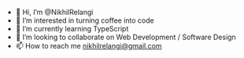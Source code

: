 - 👋 Hi, I’m @NikhilRelangi
- 👀 I’m interested in turning coffee into code
- 🌱 I’m currently learning TypeScript
- 💞️ I’m looking to collaborate on Web Development / Software Design
- 📫 How to reach me nikhilrelangi@gmail.com

<!---
NikhilRelangi/NikhilRelangi is a ✨ special ✨ repository because its `README.md` (this file) appears on your GitHub profile.
You can click the Preview link to take a look at your changes.
--->
